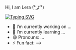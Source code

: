  Hi, I am Lera (͡° ͜ʖ ͡°)

[![Typing SVG](https://readme-typing-svg.herokuapp.com?color=%2336BCF7&lines=It+is+✨+magic+✨ )](https://git.io/typing-svg)


- 🔭 I’m currently working on ...
- 🌱 I’m currently learning ...
- 😄 Pronouns: ...
- ⚡ Fun fact: 
-->
